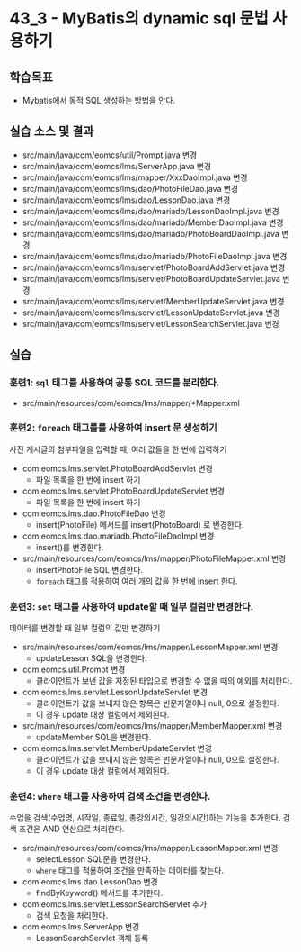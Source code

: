 # 43_3 - MyBatis의 dynamic sql 문법 사용하기

## 학습목표

- Mybatis에서 동적 SQL 생성하는 방법을 안다.

## 실습 소스 및 결과

- src/main/java/com/eomcs/util/Prompt.java 변경
- src/main/java/com/eomcs/lms/ServerApp.java 변경
- src/main/java/com/eomcs/lms/mapper/XxxDaoImpl.java 변경
- src/main/java/com/eomcs/lms/dao/PhotoFileDao.java 변경
- src/main/java/com/eomcs/lms/dao/LessonDao.java 변경
- src/main/java/com/eomcs/lms/dao/mariadb/LessonDaoImpl.java 변경
- src/main/java/com/eomcs/lms/dao/mariadb/MemberDaoImpl.java 변경
- src/main/java/com/eomcs/lms/dao/mariadb/PhotoBoardDaoImpl.java 변경
- src/main/java/com/eomcs/lms/dao/mariadb/PhotoFileDaoImpl.java 변경
- src/main/java/com/eomcs/lms/servlet/PhotoBoardAddServlet.java 변경
- src/main/java/com/eomcs/lms/servlet/PhotoBoardUpdateServlet.java 변경
- src/main/java/com/eomcs/lms/servlet/MemberUpdateServlet.java 변경
- src/main/java/com/eomcs/lms/servlet/LessonUpdateServlet.java 변경
- src/main/java/com/eomcs/lms/servlet/LessonSearchServlet.java 변경

## 실습  

### 훈련1: `sql` 태그를 사용하여 공통 SQL 코드를 분리한다.

- src/main/resources/com/eomcs/lms/mapper/*Mapper.xml
  
### 훈련2: `foreach` 태그를를 사용하여 insert 문 생성하기

사진 게시글의 첨부파일을 입력할 때, 여러 값들을 한 번에 입력하기 

- com.eomcs.lms.servlet.PhotoBoardAddServlet 변경
  - 파일 목록을 한 번에 insert 하기
- com.eomcs.lms.servlet.PhotoBoardUpdateServlet 변경
  - 파일 목록을 한 번에 insert 하기  
- com.eomcs.lms.dao.PhotoFileDao 변경
  - insert(PhotoFile) 메서드를 insert(PhotoBoard) 로 변경한다.
- com.eomcs.lms.dao.mariadb.PhotoFileDaoImpl 변경
  - insert()를 변경한다.
- src/main/resources/com/eomcs/lms/mapper/PhotoFileMapper.xml 변경
  - insertPhotoFile SQL 변경한다.
  - `foreach` 태그를 적용하여 여러 개의 값을 한 번에 insert 한다.
  
### 훈련3: `set` 태그를 사용하여 update할 때 일부 컬럼만 변경한다.

데이터를 변경할 때 일부 컬럼의 값만 변경하기

- src/main/resources/com/eomcs/lms/mapper/LessonMapper.xml 변경
  - updateLesson SQL을 변경한다.
- com.eomcs.util.Prompt 변경
  - 클라이언트가 보낸 값을 지정된 타입으로 변경할 수 없을 때의 예외를 처리한다.
- com.eomcs.lms.servlet.LessonUpdateServlet 변경
  - 클라이언트가 값을 보내지 않은 항목은 빈문자열이나 null, 0으로 설정한다.
  - 이 경우 update 대상 컬럼에서 제외된다.
- src/main/resources/com/eomcs/lms/mapper/MemberMapper.xml 변경
  - updateMember SQL을 변경한다.
- com.eomcs.lms.servlet.MemberUpdateServlet 변경
  - 클라이언트가 값을 보내지 않은 항목은 빈문자열이나 null, 0으로 설정한다.
  - 이 경우 update 대상 컬럼에서 제외된다.
  
### 훈련4: `where` 태그를 사용하여 검색 조건을 변경한다. 

수업을 검색(수업명, 시작일, 종료일, 총강의시간, 일강의시간)하는 기능을 추가한다.
검색 조건은 AND 연산으로 처리한다.

- src/main/resources/com/eomcs/lms/mapper/LessonMapper.xml 변경
  - selectLesson SQL문을 변경한다.
  - `where` 태그를 적용하여 조건을 만족하는 데이터를 찾는다. 
- com.eomcs.lms.dao.LessonDao 변경
  - findByKeyword() 메서드를 추가한다.
- com.eomcs.lms.servlet.LessonSearchServlet 추가 
  - 검색 요청을 처리한다.
- com.eomcs.lms.ServerApp 변경
  - LessonSearchServlet 객체 등록 
  